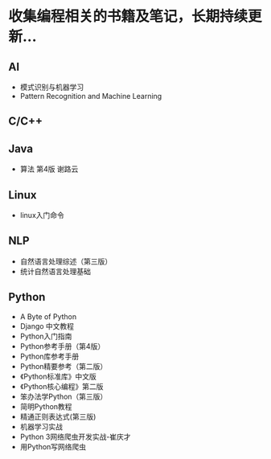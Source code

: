 # 收集编程相关的书籍及笔记，长期持续更新...

## AI
- 模式识别与机器学习
- Pattern Recognition and Machine Learning

## C/C++


## Java
- 算法 第4版 谢路云

## Linux
- linux入门命令

## NLP
- 自然语言处理综述（第三版）
- 统计自然语言处理基础

## Python

- A Byte of Python
- Django 中文教程
- Python入门指南
- Python参考手册（第4版）
- Python库参考手册
- Python精要参考（第二版）
- 《Python标准库》中文版
- 《Python核心编程》第二版
- 笨办法学Python（第三版）
- 简明Python教程
- 精通正则表达式(第三版)
- 机器学习实战
- Python 3网络爬虫开发实战-崔庆才
- 用Python写网络爬虫